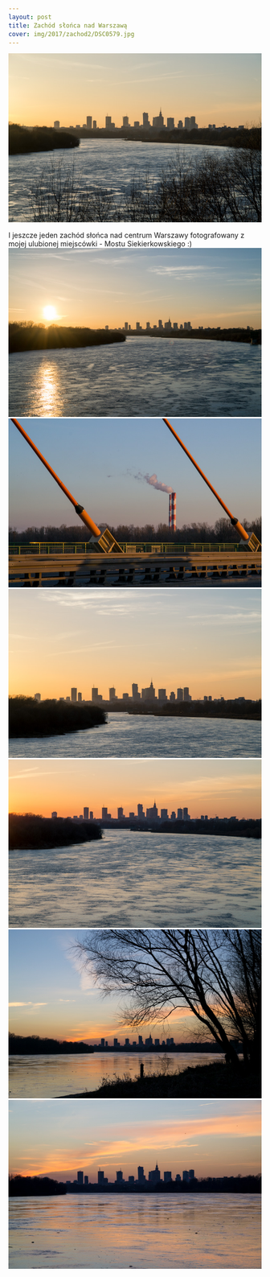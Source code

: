 ```yaml
---
layout: post
title: Zachód słońca nad Warszawą
cover: img/2017/zachod2/DSC0579.jpg
---
```

<img src="/img/2017/zachod2/DSC0579.jpg">

I jeszcze jeden zachód słońca nad centrum Warszawy fotografowany z mojej ulubionej miejscówki - Mostu Siekierkowskiego :)
<img src="/img/2017/zachod2/DSC0585.jpg">
<img src="/img/2017/zachod2/DSC0590.jpg">
<img src="/img/2017/zachod2/DSC0597.jpg">
<img src="/img/2017/zachod2/DSC0628.jpg">
<img src="/img/2017/zachod2/DSC0680.jpg">
<img src="/img/2017/zachod2/DSC0687.jpg">

<div class="fb-comments" data-href="http://emilkape.github.io/Zachod2-2017" data-numposts="5" data-width="100%"></div>
